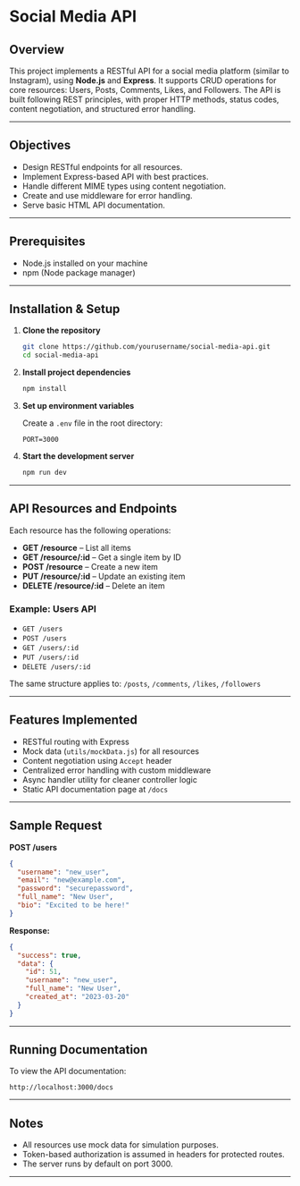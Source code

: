 # Social Media API

## Overview

This project implements a RESTful API for a social media platform (similar to Instagram), using **Node.js** and **Express**. It supports CRUD operations for core resources: Users, Posts, Comments, Likes, and Followers. The API is built following REST principles, with proper HTTP methods, status codes, content negotiation, and structured error handling.

---

## Objectives

* Design RESTful endpoints for all resources.
* Implement Express-based API with best practices.
* Handle different MIME types using content negotiation.
* Create and use middleware for error handling.
* Serve basic HTML API documentation.

---

## Prerequisites

* Node.js installed on your machine
* npm (Node package manager)

---

## Installation & Setup

1. **Clone the repository**

   ```bash
   git clone https://github.com/yourusername/social-media-api.git
   cd social-media-api
   ```

2. **Install project dependencies**

   ```bash
   npm install
   ```

3. **Set up environment variables**

   Create a `.env` file in the root directory:

   ```
   PORT=3000
   ```

4. **Start the development server**

   ```bash
   npm run dev
   ```

---

## API Resources and Endpoints

Each resource has the following operations:

* **GET /resource** – List all items
* **GET /resource/\:id** – Get a single item by ID
* **POST /resource** – Create a new item
* **PUT /resource/\:id** – Update an existing item
* **DELETE /resource/\:id** – Delete an item

### Example: Users API

* `GET /users`
* `POST /users`
* `GET /users/:id`
* `PUT /users/:id`
* `DELETE /users/:id`

The same structure applies to: `/posts`, `/comments`, `/likes`, `/followers`

---

## Features Implemented

* RESTful routing with Express
* Mock data (`utils/mockData.js`) for all resources
* Content negotiation using `Accept` header
* Centralized error handling with custom middleware
* Async handler utility for cleaner controller logic
* Static API documentation page at `/docs`

---

## Sample Request

**POST /users**

```json
{
  "username": "new_user",
  "email": "new@example.com",
  "password": "securepassword",
  "full_name": "New User",
  "bio": "Excited to be here!"
}
```

**Response:**

```json
{
  "success": true,
  "data": {
    "id": 51,
    "username": "new_user",
    "full_name": "New User",
    "created_at": "2023-03-20"
  }
}
```

---

## Running Documentation

To view the API documentation:

```
http://localhost:3000/docs
```

---

## Notes

* All resources use mock data for simulation purposes.
* Token-based authorization is assumed in headers for protected routes.
* The server runs by default on port 3000.

---

